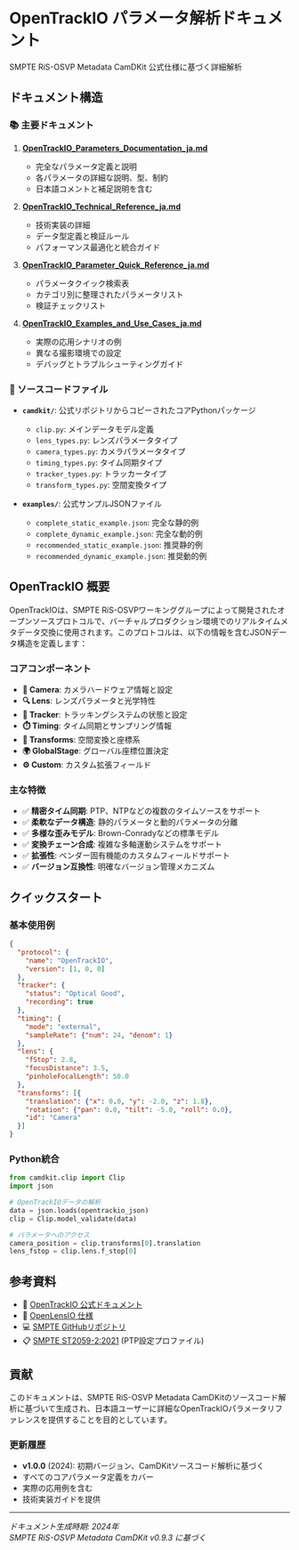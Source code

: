 # OpenTrackIO パラメータ解析ドキュメント

SMPTE RiS-OSVP Metadata CamDKit 公式仕様に基づく詳細解析

## ドキュメント構造

### 📚 主要ドキュメント

1. **[OpenTrackIO_Parameters_Documentation_ja.md](./OpenTrackIO_Parameters_Documentation_ja.md)**
   - 完全なパラメータ定義と説明
   - 各パラメータの詳細な説明、型、制約
   - 日本語コメントと補足説明を含む

2. **[OpenTrackIO_Technical_Reference_ja.md](./OpenTrackIO_Technical_Reference_ja.md)**
   - 技術実装の詳細
   - データ型定義と検証ルール
   - パフォーマンス最適化と統合ガイド

3. **[OpenTrackIO_Parameter_Quick_Reference_ja.md](./OpenTrackIO_Parameter_Quick_Reference_ja.md)**
   - パラメータクイック検索表
   - カテゴリ別に整理されたパラメータリスト
   - 検証チェックリスト

4. **[OpenTrackIO_Examples_and_Use_Cases_ja.md](./OpenTrackIO_Examples_and_Use_Cases_ja.md)**
   - 実際の応用シナリオの例
   - 異なる撮影環境での設定
   - デバッグとトラブルシューティングガイド

### 🔧 ソースコードファイル

- **`camdkit/`**: 公式リポジトリからコピーされたコアPythonパッケージ
  - `clip.py`: メインデータモデル定義
  - `lens_types.py`: レンズパラメータタイプ
  - `camera_types.py`: カメラパラメータタイプ
  - `timing_types.py`: タイム同期タイプ
  - `tracker_types.py`: トラッカータイプ
  - `transform_types.py`: 空間変換タイプ

- **`examples/`**: 公式サンプルJSONファイル
  - `complete_static_example.json`: 完全な静的例
  - `complete_dynamic_example.json`: 完全な動的例
  - `recommended_static_example.json`: 推奨静的例
  - `recommended_dynamic_example.json`: 推奨動的例

## OpenTrackIO 概要

OpenTrackIOは、SMPTE RiS-OSVPワーキンググループによって開発されたオープンソースプロトコルで、バーチャルプロダクション環境でのリアルタイムメタデータ交換に使用されます。このプロトコルは、以下の情報を含むJSONデータ構造を定義します：

### コアコンポーネント

- **🎥 Camera**: カメラハードウェア情報と設定
- **🔍 Lens**: レンズパラメータと光学特性
- **📡 Tracker**: トラッキングシステムの状態と設定
- **⏱️ Timing**: タイム同期とサンプリング情報
- **📐 Transforms**: 空間変換と座標系
- **🌍 GlobalStage**: グローバル座標位置決定
- **⚙️ Custom**: カスタム拡張フィールド

### 主な特徴

- ✅ **精密タイム同期**: PTP、NTPなどの複数のタイムソースをサポート
- ✅ **柔軟なデータ構造**: 静的パラメータと動的パラメータの分離
- ✅ **多様な歪みモデル**: Brown-Conradyなどの標準モデル
- ✅ **変換チェーン合成**: 複雑な多軸運動システムをサポート
- ✅ **拡張性**: ベンダー固有機能のカスタムフィールドサポート
- ✅ **バージョン互換性**: 明確なバージョン管理メカニズム

## クイックスタート

### 基本使用例

```json
{
  "protocol": {
    "name": "OpenTrackIO",
    "version": [1, 0, 0]
  },
  "tracker": {
    "status": "Optical Good",
    "recording": true
  },
  "timing": {
    "mode": "external",
    "sampleRate": {"num": 24, "denom": 1}
  },
  "lens": {
    "fStop": 2.8,
    "focusDistance": 3.5,
    "pinholeFocalLength": 50.0
  },
  "transforms": [{
    "translation": {"x": 0.0, "y": -2.0, "z": 1.8},
    "rotation": {"pan": 0.0, "tilt": -5.0, "roll": 0.0},
    "id": "Camera"
  }]
}
```

### Python統合

```python
from camdkit.clip import Clip
import json

# OpenTrackIOデータの解析
data = json.loads(opentrackio_json)
clip = Clip.model_validate(data)

# パラメータへのアクセス
camera_position = clip.transforms[0].translation
lens_fstop = clip.lens.f_stop[0]
```

## 参考資料

- 📖 [OpenTrackIO 公式ドキュメント](https://ris-pub.smpte.org/ris-osvp-metadata-camdkit/)
- 📖 [OpenLensIO 仕様](https://ris-pub.smpte.org/ris-osvp-metadata-camdkit/res/OpenLensIO_v1-0-0.pdf)
- 💻 [SMPTE GitHubリポジトリ](https://github.com/SMPTE/ris-osvp-metadata-camdkit)
- 📋 [SMPTE ST2059-2:2021](https://ieeexplore.ieee.org/document/9450292) (PTP設定プロファイル)

## 貢献

このドキュメントは、SMPTE RiS-OSVP Metadata CamDKitのソースコード解析に基づいて生成され、日本語ユーザーに詳細なOpenTrackIOパラメータリファレンスを提供することを目的としています。

### 更新履歴

- **v1.0.0** (2024): 初期バージョン、CamDKitソースコード解析に基づく
- すべてのコアパラメータ定義をカバー
- 実際の応用例を含む
- 技術実装ガイドを提供

---

*ドキュメント生成時期: 2024年*  
*SMPTE RiS-OSVP Metadata CamDKit v0.9.3 に基づく*